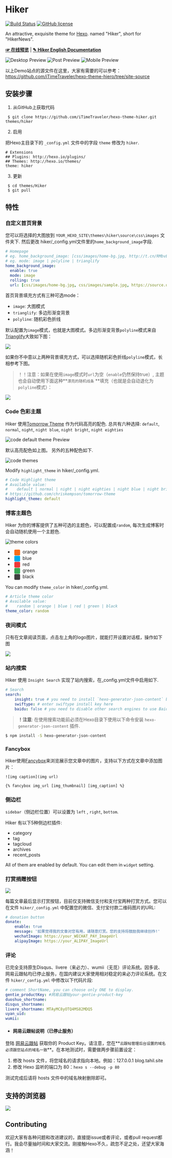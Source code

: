 # Hiker

[![Build Status](https://travis-ci.org/iTimeTraveler/hexo-theme-hiker.svg?branch=master)](https://travis-ci.org/iTimeTraveler/hexo-theme-hiker)		[![GitHub license](https://img.shields.io/badge/license-MIT-blue.svg)](https://github.com/iTimeTraveler/hexo-theme-hiker/blob/master/LICENSE)


An attractive, exquisite theme for [Hexo]. named "Hiker", short for "HikerNews".  

[**☞ 在线预览**](https://itimetraveler.github.io/hexo-theme-hiker/)  |  [**✎ Hiker English Documentation**](https://github.com/iTimeTraveler/hexo-theme-hiker/blob/master/README.md)


![Desktop Preview](https://itimetraveler.github.io/hexo-theme-hiker/2016/10/24/Hiker%E4%B8%BB%E9%A2%98%E9%A2%84%E8%A7%88/homepage-index.png)
![Post Preview](https://itimetraveler.github.io/hexo-theme-hiker/2016/10/24/Hiker%E4%B8%BB%E9%A2%98%E9%A2%84%E8%A7%88/article-chrome.png)
![Mobile Preview](https://github.com/iTimeTraveler/hexo-theme-hiker/blob/master/source/preview/preview-mobile.png?raw=true)

<!--more-->

以上Demo站点的源文件在这里，大家有需要的可以参考：https://github.com/iTimeTraveler/hexo-theme-hiero/tree/site-source

## 安装步骤

 1. 从GitHub上获取代码

```shell
 $ git clone https://github.com/iTimeTraveler/hexo-theme-hiker.git themes/hiker
```
 2. 启用

 把Hexo主目录下的 `_config.yml` 文件中的字段 `theme` 修改为 `hiker`.
 ```
 # Extensions
 ## Plugins: http://hexo.io/plugins/
 ## Themes: http://hexo.io/themes/
 theme: hiker
 ```
 3. 更新

```shell
 $ cd themes/Hiker
 $ git pull
```


## 特性

### 自定义首页背景

您可以将选择的大图放到 `YOUR_HEXO_SITE\themes\hiker\source\css\images` 文件夹下. 然后更改 hiker/_config.yml文件里的`home_background_image`字段. 

```yml
# Homepage
# eg. home_background_image: [css/images/home-bg.jpg, http://t.cn/RMbvEza]
# eg. mode: image | polyline | trianglify
home_background_image:
  enable: true
  mode: image
  rolling: true
  url: [css/images/home-bg.jpg, css/images/sample.jpg, https://source.unsplash.com/collection/954550/1920x1080]
```

首页背景填充方式有三种可选mode：

- `image`: 大图模式
- `trianglify`: 多边形渐变背景
- `polyline`: 随机彩色折线

默认配置为`image`模式，也就是大图模式。多边形渐变背景`polyline`模式来自[Trianglify](https://github.com/qrohlf/trianglify)大致如下图：

![](https://cloud.githubusercontent.com/assets/347189/6771063/f8b0af46-d090-11e4-8d4c-6c7ef5bd9d37.png)

如果你不中意以上两种背景填充方式，可以选择随机彩色折线`polyline`模式，长相参考下图。

> ！！注意：如果在使用`image`模式时`url`为空（`enable`仍然保持true）, 主题也会自动使用下面这种**`漂亮的随机线条` **填充（也就是会自动退化为`polyline`模式）：

![](https://itimetraveler.github.io/hexo-theme-hiker/2016/10/24/Hiker%E4%B8%BB%E9%A2%98%E9%A2%84%E8%A7%88/home-no-background1.png)


### Code 色彩主题

Hiker 使用[Tomorrow Theme](https://github.com/chriskempson/tomorrow-theme) 作为代码高亮的配色. 总共有六种选择: `default`, `normal`, `night`, `night blue`, `night bright`, `night eighties`

![code `default` theme Preview](https://itimetraveler.github.io/hexo-theme-hiker/2016/10/24/Hiker%E4%B8%BB%E9%A2%98%E9%A2%84%E8%A7%88/code-theme-default.png)

默认高亮配色如上图。 另外的五种配色如下.

![code themes](https://github.com/iTimeTraveler/hexo-theme-hiker/blob/master/source/preview/code-theme.jpg?raw=true)

Modify `highlight_theme` in hiker/_config.yml.

```yml
# Code Highlight theme
# Available value:
#    default | normal | night | night eighties | night blue | night bright
# https://github.com/chriskempson/tomorrow-theme
highlight_theme: default
```

### 博客主题色

Hiker 为你的博客提供了五种可选的主题色，可以配置成`random`, 每次生成博客时会自动随机使用一个主题色.

![theme colors](https://github.com/iTimeTraveler/hexo-theme-hiker/blob/master/source/preview/theme-color.png?raw=true)

- <span style="display: inline-block; width: 18px; height: 18px; margin: 0 4px; background-color: #fb6d19; border-radius: 3px; vertical-align: middle;"></span> orange
- <span style="display: inline-block; width: 18px; height: 18px; margin: 0 4px; background-color: #00aced; border-radius: 3px; vertical-align: middle;"></span> blue
- <span style="display: inline-block; width: 18px; height: 18px; margin: 0 4px; background-color: #f03838; border-radius: 3px; vertical-align: middle;"></span> red
- <span style="display: inline-block; width: 18px; height: 18px; margin: 0 4px; background-color: #39aa56; border-radius: 3px; vertical-align: middle;"></span> green
- <span style="display: inline-block; width: 18px; height: 18px; margin: 0 4px; background-color: #404040; border-radius: 3px; vertical-align: middle;"></span> black

You can modify `theme_color` in hiker/_config.yml.

```yml
# Article theme color
# Available value:
#    random | orange | blue | red | green | black
theme_color: random
```

### 夜间模式

只有在文章阅读页面，点击左上角的logo图片，就能打开设置对话框，操作如下图

![](https://itimetraveler.github.io/hexo-theme-hiker/2016/10/24/Hiker%E4%B8%BB%E9%A2%98%E9%A2%84%E8%A7%88/night-mode.gif)


### 站内搜索

Hiker 使用 `Insight Search` 实现了站内搜索，在_config.yml文件中启用如下.

```yml
# Search
search:
    insight: true # you need to install `hexo-generator-json-content` before using Insight Search
    swiftype: # enter swiftype install key here
    baidu: false # you need to disable other search engines to use Baidu search, options: true, false
```

> **！注意**: 在使用搜索功能前必须在Hexo目录下使用以下命令安装 `hexo-generator-json-content` 插件.

```bash
$ npm install -S hexo-generator-json-content
```

### Fancybox

Hiker使用[Fancybox]来浏览展示您文章中的图片，支持以下方式在文章中添加图片：

```
![img caption](img url)

{% fancybox img_url [img_thumbnail] [img_caption] %}
```

### 侧边栏

`sidebar`（侧边栏位置）可以设置为 `left` , `right`, `bottom`.

Hiker 有以下5种侧边栏插件:

- category
- tag
- tagcloud
- archives
- recent_posts

All of them are enabled by default. You can edit them in `widget` setting.



### 打赏捐赠按钮

![](https://github.com/iTimeTraveler/hexo-theme-hiker/blob/master/source/preview/donation-btn.png)

每篇文章最后显示打赏按钮，目前仅支持微信支付和支付宝两种打赏方式。您可以在文件 `hiker/_config.yml` 中配置您的微信、支付宝付款二维码图片的URL:


```yml
# donation button
donate:
    enable: true
    message: '如果觉得我的文章对您有用，请随意打赏。您的支持将鼓励我继续创作!'
    wechatImage: https://your_WECHAT_PAY_ImageUrl
    alipayImage: https://your_ALIPAY_ImageUrl
```



### 评论

已完全支持原生Disqus、livere（来必力）、wumii（无觅）评论系统。因多说、网易云跟帖均已停止服务，在国内建议大家使用相对稳定的来必力评论系统。在文件 `hiker/_config.yml` 中修改以下代码片段:

```yml
# comment ShortName, you can choose only ONE to display.
gentie_productKey: #网易云跟帖your-gentie-product-key
duoshuo_shortname: 
disqus_shortname: 
livere_shortname: MTAyMC8yOTQ4MS82MDQ5
uyan_uid: 
wumii: 
```

- #### 网易云跟帖说明（已停止服务）

登陆 [网易云跟帖](https://gentie.163.com/) 获取你的 Product Key。请注意，您在**`云跟帖管理后台设置的域名必须跟您站点的域名一致`**。在本地测试时，需要做两步骤前置设定：

1. 修改 hosts 文件，将您域名的请求指向本地。例如：127.0.0.1 blog.tahil.site
2. 修改 Hexo 监听的端口为 80：`hexo s --debug -p 80`

测试完成后请将 hosts 文件中的域名映射删除即可。

## 支持的浏览器

![](https://github.com/iTimeTraveler/hexo-theme-hiker/blob/master/source/preview/browser-support.png?raw=true)


## Contributing

欢迎大家有各种问题和改进建议的，直接提issue或者评论，或者pull request都行。我会尽量抽时间和大家交流。刚接触Hexo不久，疏忽不足之处，还望大家海涵！


[Hexo]: https://hexo.io/
[Fancybox]: http://fancyapps.com/fancybox/
[Font Awesome]: http://fontawesome.io/
